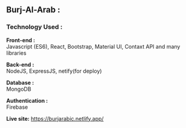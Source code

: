 
<h2>Burj-Al-Arab :</h2> 

<h3>Technology Used :</h3>

<strong> Front-end : </strong> <br/>
<span>Javascript (ES6), React, Bootstrap, Material UI, Contaxt API and many libraries </span> <br/>

<strong>Back-end :</strong> <br/>
<span>NodeJS, ExpressJS, netify(for deploy)  </span>  <br/>

<strong>Database :</strong> <br/>
<span>MongoDB </span> <br/>

<strong> Authentication :</strong><br/>
Firebase  <br/>

<strong>Live site:</strong> https://burjarabic.netlify.app/
